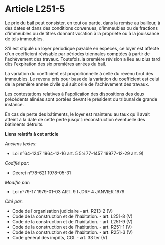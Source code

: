 # Article L251-5

Le prix du bail peut consister, en tout ou partie, dans la remise au bailleur, à des dates et dans des conditions convenues,
d'immeubles ou de fractions d'immeubles ou de titres donnant vocation à la propriété ou à la jouissance de tels immeubles.

S'il est stipulé un loyer périodique payable en espèces, ce loyer est affecté d'un coefficient révisable par périodes
triennales comptées à partir de l'achèvement des travaux. Toutefois, la première révision a lieu au plus tard dès
l'expiration des six premières années du bail.

La variation du coefficient est proportionnelle à celle du revenu brut des immeubles. Le revenu pris pour base de la
variation du coefficient est celui de la première année civile qui suit celle de l'achèvement des travaux.

Les contestations relatives à l'application des dispositions des deux précédents alinéas sont portées devant le président du
tribunal de grande instance.

En cas de perte des bâtiments, le loyer est maintenu au taux qu'il avait atteint à la date de cette perte jusqu'à
reconstruction éventuelle des bâtiments détruits.

**Liens relatifs à cet article**

_Anciens textes_:

  - Loi n°64-1247 1964-12-16 art. 5 5oi 77-1457 19977-12-29 art. 9)

_Codifié par_:

  - Décret n°78-621 1978-05-31

_Modifié par_:

  - Loi n°79-17 1979-01-03 ART. 9 I JORF 4 JANVIER 1979

_Cité par_:

  - Code de l'organisation judiciaire - art. R213-2 (V)
  - Code de la construction et de l'habitation. - art. L251-8 (V)
  - Code de la construction et de l'habitation. - art. L251-9 (V)
  - Code de la construction et de l'habitation. - art. R251-1 (V)
  - Code de la construction et de l'habitation. - art. R251-3 (V)
  - Code général des impôts, CGI. - art. 33 ter (V)
